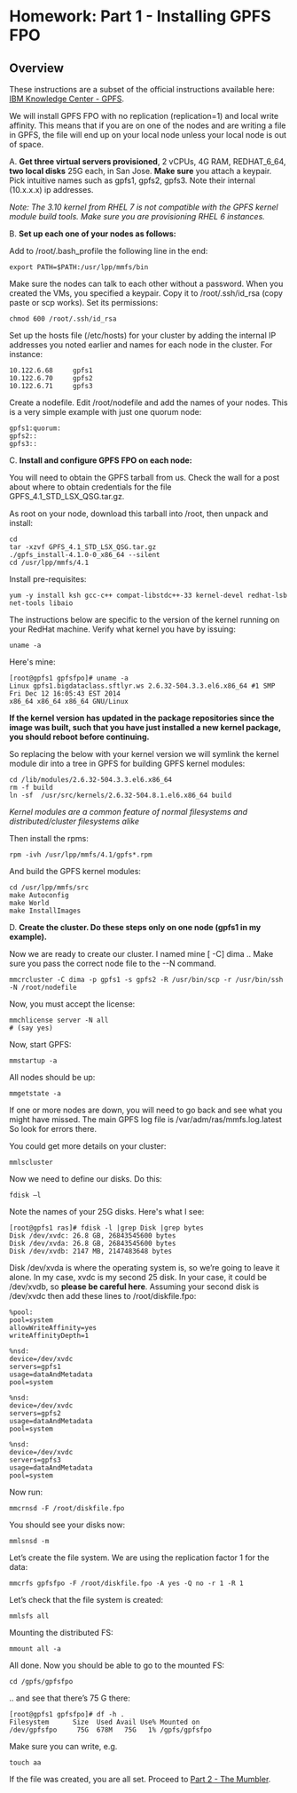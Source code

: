 # Homework: Part 1 - Installing GPFS FPO

## Overview 

These instructions are a subset of the official instructions available here: [IBM Knowledge Center - GPFS](http://www-01.ibm.com/support/knowledgecenter/SSFKCN/gpfs4).

We will install GPFS FPO with no replication (replication=1) and local write affinity.  This means that if you are on one of the nodes and are writing a file in GPFS, the file will end up on your local node unless your local node is out of space.

A. __Get three virtual servers provisioned__, 2 vCPUs, 4G RAM, REDHAT\_6\_64, __two local disks__ 25G each, in San Jose. __Make sure__ you attach a keypair.  Pick intuitive names such as gpfs1, gpfs2, gpfs3.  Note their internal (10.x.x.x) ip addresses.  

_Note: The 3.10 kernel from RHEL 7 is not compatible with the GPFS kernel module build tools. Make sure you are provisioning RHEL 6 instances._

B. __Set up each one of your nodes as follows:__  

Add to /root/.bash\_profile the following line in the end:

    export PATH=$PATH:/usr/lpp/mmfs/bin

Make sure the nodes can talk to each other without a password.  When you created the VMs, you specified a keypair.  Copy it to /root/.ssh/id\_rsa (copy paste or scp works).  Set its permissions:

    chmod 600 /root/.ssh/id_rsa

Set up the hosts file (/etc/hosts) for your cluster by adding the internal IP addresses you noted earlier and names for each node in the cluster.  For instance:

    10.122.6.68		gpfs1
    10.122.6.70		gpfs2
    10.122.6.71		gpfs3

Create a nodefile.  Edit /root/nodefile and add the names of your nodes.  This is a very simple example with just one quorum node:

    gpfs1:quorum:
    gpfs2::
    gpfs3::

C. __Install and configure GPFS FPO on each node:__

You will need to obtain the GPFS tarball from us.  Check the wall for a post about where to obtain credentials for the file GPFS\_4.1\_STD\_LSX\_QSG.tar.gz.

As root on your node, download this tarball into /root, then unpack and install:

    cd
    tar -xzvf GPFS_4.1_STD_LSX_QSG.tar.gz
    ./gpfs_install-4.1.0-0_x86_64 --silent
    cd /usr/lpp/mmfs/4.1

Install pre-requisites:

    yum -y install ksh gcc-c++ compat-libstdc++-33 kernel-devel redhat-lsb net-tools libaio

The instructions below are specific to the version of the kernel running on your RedHat machine.  Verify what kernel you have by issuing:

    uname -a 

Here's mine:

    [root@gpfs1 gpfsfpo]# uname -a
    Linux gpfs1.bigdataclass.sftlyr.ws 2.6.32-504.3.3.el6.x86_64 #1 SMP Fri Dec 12 16:05:43 EST 2014 
    x86_64 x86_64 x86_64 GNU/Linux

__If the kernel version has updated in the package repositories since the image was built, such that you have just installed a new kernel package, you should reboot before continuing.__

So replacing the below with your kernel version we will symlink the kernel module dir into a tree in GPFS for building GPFS kernel modules:

    cd /lib/modules/2.6.32-504.3.3.el6.x86_64
    rm -f build
    ln -sf  /usr/src/kernels/2.6.32-504.8.1.el6.x86_64 build

_Kernel modules are a common feature of normal filesystems and distributed/cluster filesystems alike_

Then install the rpms:

    rpm -ivh /usr/lpp/mmfs/4.1/gpfs*.rpm

And build the GPFS kernel modules:

    cd /usr/lpp/mmfs/src
    make Autoconfig
    make World
    make InstallImages

D. __Create the cluster.  Do these steps only on one node (gpfs1 in my example).__

Now we are ready to create our cluster.  I named mine \[ -C\] dima .. Make sure you pass the correct node file to the --N command.

    mmcrcluster -C dima -p gpfs1 -s gpfs2 -R /usr/bin/scp -r /usr/bin/ssh -N /root/nodefile

Now, you must accept the license:

    mmchlicense server -N all
    # (say yes)

Now, start GPFS:

    mmstartup -a

All nodes should be up:

    mmgetstate -a

If one or more nodes are down, you will need to go back and see what you might have missed.  The main GPFS log file is /var/adm/ras/mmfs.log.latest  So look for errors there.

You could get more details on your cluster:

    mmlscluster

Now we need to define our disks. Do this:

    fdisk –l

Note the names of your 25G disks.  Here's what I see:

    [root@gpfs1 ras]# fdisk -l |grep Disk |grep bytes
    Disk /dev/xvdc: 26.8 GB, 26843545600 bytes
    Disk /dev/xvda: 26.8 GB, 26843545600 bytes
    Disk /dev/xvdb: 2147 MB, 2147483648 bytes


Disk /dev/xvda is where the operating system is, so we’re going to leave it alone.  In my case, xvdc is my second 25 disk.  In your case, it could be /dev/xvdb, so __please be careful here__.  Assuming your second disk is /dev/xvdc then add these lines to /root/diskfile.fpo:

    %pool:
    pool=system
    allowWriteAffinity=yes
    writeAffinityDepth=1
    
    %nsd:
    device=/dev/xvdc
    servers=gpfs1
    usage=dataAndMetadata 
    pool=system
    
    %nsd:
    device=/dev/xvdc
    servers=gpfs2
    usage=dataAndMetadata 
    pool=system
    
    %nsd:
    device=/dev/xvdc
    servers=gpfs3
    usage=dataAndMetadata 
    pool=system

Now run:

    mmcrnsd -F /root/diskfile.fpo

You should see your disks now:

    mmlsnsd -m

Let’s create the file system.  We are using the replication factor 1 for the data:

    mmcrfs gpfsfpo -F /root/diskfile.fpo -A yes -Q no -r 1 -R 1

Let’s check that the file system is created:

    mmlsfs all

Mounting the distributed FS:

    mmount all -a

All done.  Now you should be able to go to the mounted FS:

    cd /gpfs/gpfsfpo

.. and see that there’s 75 G there:

    [root@gpfs1 gpfsfpo]# df -h .
    Filesystem      Size  Used Avail Use% Mounted on
    /dev/gpfsfpo     75G  678M   75G   1% /gpfs/gpfsfpo

Make sure you can write, e.g.

    touch aa

If the file was created, you are all set.  Proceed to [Part 2 - The Mumbler](../the_mumbler).
